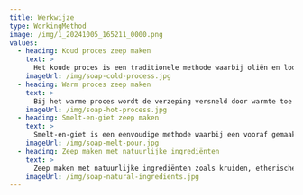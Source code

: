 ```yaml
---
title: Werkwijze  
type: WorkingMethod  
image: /img/1_20241005_165211_0000.png  
values:
  - heading: Koud proces zeep maken  
    text: >  
      Het koude proces is een traditionele methode waarbij oliën en loog worden gemengd om zeep te maken. Deze techniek vereist een rijpingsperiode van 4 tot 6 weken, waarin de zeep op natuurlijke wijze verzepelt en uithardt. Het resultaat is een pure, ambachtelijke zeep met een zachte textuur en rijk schuim, volledig vrij van kunstmatige toevoegingen.  
    imageUrl: /img/soap-cold-process.jpg  
  - heading: Warm proces zeep maken  
    text: >  
      Bij het warme proces wordt de verzeping versneld door warmte toe te voegen. Hierdoor hardt de zeep sneller uit en krijgt deze een rustieke, ambachtelijke uitstraling. Het warme proces is ideaal voor wie snel een gebruiksklare zeep wil produceren.  
    imageUrl: /img/soap-hot-process.jpg  
  - heading: Smelt-en-giet zeep maken  
    text: >  
      Smelt-en-giet is een eenvoudige methode waarbij een vooraf gemaakte zeepbasis wordt gesmolten. Vervolgens kunnen kleurstoffen, geuren en andere natuurlijke ingrediënten worden toegevoegd. De zeep wordt in vormen gegoten en is binnen enkele uren klaar voor gebruik.  
    imageUrl: /img/soap-melt-pour.jpg  
  - heading: Zeep maken met natuurlijke ingrediënten  
    text: >  
      Zeep maken met natuurlijke ingrediënten zoals kruiden, etherische oliën en plantaardige boters is niet alleen beter voor het milieu, maar ook milder voor de huid. Deze methode legt de nadruk op het zorgvuldig kiezen van biologische, duurzame grondstoffen die de huid voeden en verzorgen.  
    imageUrl: /img/soap-natural-ingredients.jpg  
---
```

